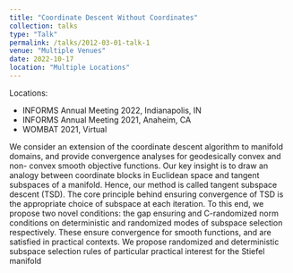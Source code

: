 ```yaml
---
title: "Coordinate Descent Without Coordinates"
collection: talks
type: "Talk"
permalink: /talks/2012-03-01-talk-1
venue: "Multiple Venues"
date: 2022-10-17
location: "Multiple Locations"
---
```

Locations:
* INFORMS Annual Meeting 2022, Indianapolis, IN
* INFORMS Annual Meeting 2021, Anaheim, CA
* WOMBAT 2021, Virtual

We consider an extension of the coordinate descent algorithm to manifold domains, and provide convergence analyses for geodesically convex and non- convex smooth objective functions. Our key insight is to draw an analogy between coordinate blocks in Euclidean space and tangent subspaces of a manifold. Hence, our method is called tangent subspace descent (TSD). The core principle behind ensuring convergence of TSD is the appropriate choice of subspace at each iteration. To this end, we propose two novel conditions: the gap ensuring and C-randomized norm conditions on deterministic and randomized modes of subspace selection respectively. These ensure convergence for smooth functions, and are satisfied in practical contexts. We propose randomized and deterministic subspace selection rules of particular practical interest for the Stiefel manifold
